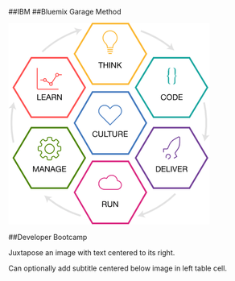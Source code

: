 <!-- .slide: data-background="resources/footer.svg" data-background-size="contain" data-background-position="bottom"  -->

##IBM
##Bluemix Garage Method

<img class="plain" src="resources/bluemix-garage-method.png" />

##Developer Bootcamp

<aside class="notes">
  <p>
    Juxtapose an image with text centered to its right.
  </p>
  <p>
    Can optionally add subtitle centered below image in left table cell.
  </p>
</aside>
